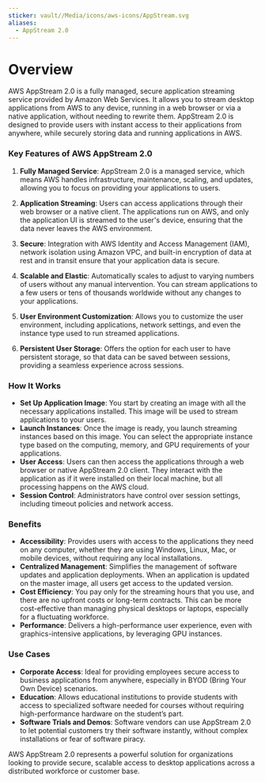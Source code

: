 ```yaml
---
sticker: vault//Media/icons/aws-icons/AppStream.svg
aliases:
  - AppStream 2.0
---
```

# Overview

AWS AppStream 2.0 is a fully managed, secure application streaming service provided by Amazon Web Services. It allows you to stream desktop applications from AWS to any device, running in a web browser or via a native application, without needing to rewrite them. AppStream 2.0 is designed to provide users with instant access to their applications from anywhere, while securely storing data and running applications in AWS.

### Key Features of AWS AppStream 2.0

1. **Fully Managed Service**: AppStream 2.0 is a managed service, which means AWS handles infrastructure, maintenance, scaling, and updates, allowing you to focus on providing your applications to users.
    
2. **Application Streaming**: Users can access applications through their web browser or a native client. The applications run on AWS, and only the application UI is streamed to the user's device, ensuring that the data never leaves the AWS environment.
    
3. **Secure**: Integration with AWS Identity and Access Management (IAM), network isolation using Amazon VPC, and built-in encryption of data at rest and in transit ensure that your application data is secure.
    
4. **Scalable and Elastic**: Automatically scales to adjust to varying numbers of users without any manual intervention. You can stream applications to a few users or tens of thousands worldwide without any changes to your applications.
    
5. **User Environment Customization**: Allows you to customize the user environment, including applications, network settings, and even the instance type used to run streamed applications.
    
6. **Persistent User Storage**: Offers the option for each user to have persistent storage, so that data can be saved between sessions, providing a seamless experience across sessions.
    

### How It Works

- **Set Up Application Image**: You start by creating an image with all the necessary applications installed. This image will be used to stream applications to your users.
- **Launch Instances**: Once the image is ready, you launch streaming instances based on this image. You can select the appropriate instance type based on the computing, memory, and GPU requirements of your applications.
- **User Access**: Users can then access the applications through a web browser or native AppStream 2.0 client. They interact with the application as if it were installed on their local machine, but all processing happens on the AWS cloud.
- **Session Control**: Administrators have control over session settings, including timeout policies and network access.

### Benefits

- **Accessibility**: Provides users with access to the applications they need on any computer, whether they are using Windows, Linux, Mac, or mobile devices, without requiring any local installations.
- **Centralized Management**: Simplifies the management of software updates and application deployments. When an application is updated on the master image, all users get access to the updated version.
- **Cost Efficiency**: You pay only for the streaming hours that you use, and there are no upfront costs or long-term contracts. This can be more cost-effective than managing physical desktops or laptops, especially for a fluctuating workforce.
- **Performance**: Delivers a high-performance user experience, even with graphics-intensive applications, by leveraging GPU instances.

### Use Cases

- **Corporate Access**: Ideal for providing employees secure access to business applications from anywhere, especially in BYOD (Bring Your Own Device) scenarios.
- **Education**: Allows educational institutions to provide students with access to specialized software needed for courses without requiring high-performance hardware on the student’s part.
- **Software Trials and Demos**: Software vendors can use AppStream 2.0 to let potential customers try their software instantly, without complex installations or fear of software piracy.

AWS AppStream 2.0 represents a powerful solution for organizations looking to provide secure, scalable access to desktop applications across a distributed workforce or customer base.

